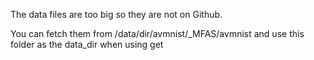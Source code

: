 The data files are too big so they are not on Github.

You can fetch them from /data/dir/avmnist/_MFAS/avmnist
and use this folder as the data_dir when using get
